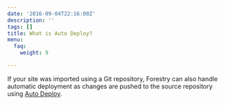 ```yaml
---
date: '2016-09-04T22:16:00Z'
description: ''
tags: []
title: What is Auto Deploy?
menu:
  faq:
    weight: 9

---
```

If your site was imported using a Git repository, Forestry can also handle automatic deployment as changes are pushed to the source repository using [Auto Deploy](/docs/deployment-and-management/setting-up-deployment).